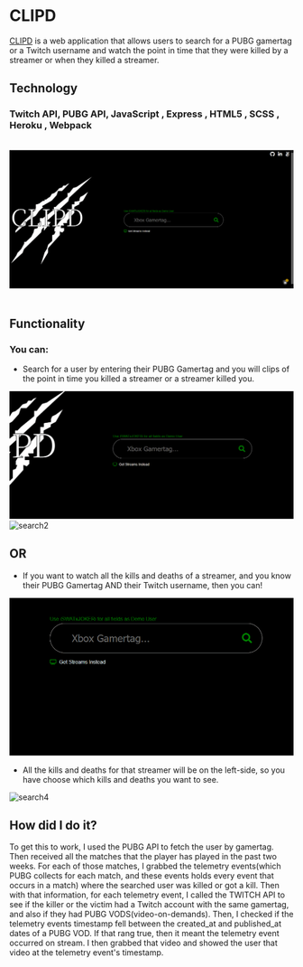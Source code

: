 # CLIPD

[CLIPD](https://clipd.herokuapp.com) is a web application that allows users to search for a PUBG gamertag or a Twitch username and watch the point in time that they were killed by a streamer or when they killed a streamer.

## Technology
### Twitch API, PUBG API, JavaScript , Express , HTML5 , SCSS , Heroku , Webpack
<br/>
<div><img src="/src/images/clipd.PNG" alt="index"></div>
<br/>

## Functionality
### You can:
* Search for a user by entering their PUBG Gamertag and you will clips of the point in time you killed a streamer or a streamer killed you.

<img src="/src/images/clipd2.gif" alt="search">
<img src="/src/images/clipd3.gif" alt="search2">

## OR
* If you want to watch all the kills and deaths of a streamer, and you know their PUBG Gamertag AND their Twitch username, then you can!

<img src="/src/images/clipd4.gif" alt="search3">

* All the kills and deaths for that streamer will be on the left-side, so you have choose which kills and deaths you want to see.

<img src="/src/images/clipd5.gif" alt="search4">

## How did I do it?
To get this to work, I used the PUBG API to fetch the user by gamertag. Then received all the matches that the player has played in the past two weeks. For each of those matches, I grabbed the telemetry events(which PUBG collects for each match, and these events holds every event that occurs in a match) where the searched user was killed or got a kill. Then with that information, for each telemetry event, I called the TWITCH API to see if the killer or the victim had a Twitch account with the same gamertag, and also if they had PUBG VODS(video-on-demands). Then, I checked if the telemetry events timestamp fell between the created_at and published_at dates of a PUBG VOD. If that rang true, then it meant the telemetry event occurred on stream. I then grabbed that video and showed the user that video at the telemetry event's timestamp.

